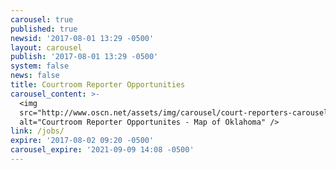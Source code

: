 ```yaml
---
carousel: true
published: true
newsid: '2017-08-01 13:29 -0500'
layout: carousel
publish: '2017-08-01 13:29 -0500'
system: false
news: false
title: Courtroom Reporter Opportunities
carousel_content: >-
  <img
  src="http://www.oscn.net/assets/img/carousel/court-reporters-carousel.jpg"
  alt="Courtroom Reporter Opportunites - Map of Oklahoma" />
link: /jobs/
expire: '2017-08-02 09:20 -0500'
carousel_expire: '2021-09-09 14:08 -0500'
---
```


